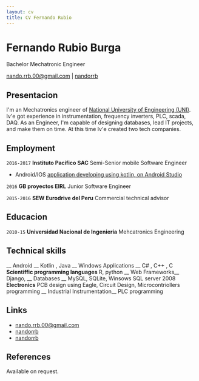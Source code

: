 ```yaml
---
layout: cv
title: CV Fernando Rubio
---
```

# Fernando Rubio Burga
Bachelor Mechatronic Engineer

<div id="webaddress">
<a href="mailto:nando.rrb.00@gmail.com">nando.rrb.00@gmail.com</a>
|
<i class="fa fa-github"></i> <a href="http://github.com/nandorrb">nandorrb</a>
</div>

## Presentacion

I'm an Mechatronics engineer of [National University of Engineering (UNI)](http://www.uni.edu.pe/). 
Iv'e got experience in instrumentation, frequency inverters, PLC, scada, DAQ.
As an Engineer, I'm capable of designing databases, lead IT projects, and make them on time.
At this time Iv'e created two tech companies.

## Employment

`2016-2017` 
__Instituto Pacifico SAC__ Semi-Senior mobile Software Engineer
* Android/IOS [application developing using kotlin, on Android Studio](http://nandorrb.github.io/desarrollo_de_aplicaciones)

`2016` 
__GB proyectos EIRL__ Junior Software Engineer

`2015-2016` 
__SEW Eurodrive del Peru__ Commercial technical advisor

## Educacion

`2010-15`
__Universidad Nacional de Ingenieria__ Mehcatronics Engineering


## Technical skills

__ Android __ Kotlin , Java
__ Windows Applications __ C# ,  C++ ,  C
__Scientiffic programming languages__   R,  python
__ Web Frameworks__  Django,
__ Databases __  MySQL,   SQLite,   Winsows SQL server 2008
__Electronics__   PCB design using Eagle,   Circuit Design,   Microcontriollers programming
__ Industrial Instrumentation__   PLC programming
   


## Links

* <i class="fa fa-envelope"></i> <a href="mailto:nando.rrb.00@gmail.com">nando.rrb.00@gmail.com</a><br />
* <i class="fa fa-github"></i> <a href="http://github.com/nandorrb">nandorrb</a><br />
* <i class="fa fa-linkedin"></i> <a href="https://pe.linkedin.com/in/fernando-rubio">nandorrb</a><br />

## References

Available on request.

<!-- ### Footer

Last updated: May 2017 -->
